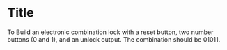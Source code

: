 # Title
To Build an electronic combination lock with a reset button, two number buttons (0 and 1), and an unlock output. The combination should be 01011.
